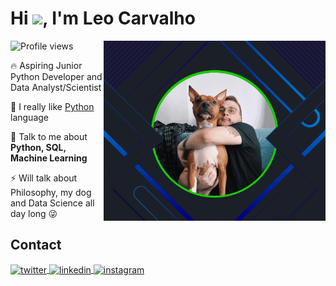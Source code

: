 <h1 align="left">Hi <img src="https://raw.githubusercontent.com/kaueMarques/kaueMarques/master/hi.gif" height="30px">, I'm Leo Carvalho</h1>

<img src="leohub2.gif" align="right" width="355" />

<p align="left"> <img src="https://komarev.com/ghpvc/?username=Le-oCarvalho&color=green" alt="Profile views" /> </p>

🔥 Aspiring Junior Python Developer and Data Analyst/Scientist

🔮 I really like [Python](https://www.python.org/) language

💬 Talk to me about **Python, SQL, Machine Learning**

⚡ Will talk about Philosophy, my dog and Data Science all day long 😜

## Contact

<a href="https://twitter.com/poisonoak35" target="_blank">
  <img align="center" src="https://img.shields.io/badge/-LeoCarvalho-05122A?style=flat&logo=twitter" alt="twitter"/>  
</a>
<a href="https://linkedin.com/in/leonardocarvalho1996" target="_blank">
  <img align="center" src="https://img.shields.io/badge/-LeoCarvalho-05122A?style=flat&logo=linkedin" alt="linkedin"/>
</a>
<a href="https://instagram.com/nostemosouro" target="_blank">
 <img align="center" src="https://img.shields.io/badge/-LeoCarvalho-05122A?style=flat&logo=instagram" alt="instagram"/>
</a>
